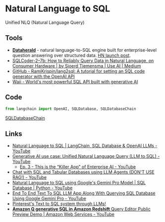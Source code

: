 # Natural Language to SQL

Unified NLQ (Natural Language Query)

## Tools

- [**Dataherald**](https://github.com/Dataherald/dataherald) - natural language-to-SQL engine built for enterprise-level question answering over structured data. [HN launch post](https://news.ycombinator.com/item?id=37240363).
- [SQLCoder-2–7b: How to Reliably Query Data in Natural Language, on Consumer Hardware | by Sjoerd Tiemensma | Use AI | Medium](https://medium.com/use-ai/sqlcoder-2-7b-how-to-reliably-query-data-in-natural-language-on-consumer-hardware-cb352a3cf3ab)
- [GitHub - RamiKrispin/lang2sql: A tutorial for setting an SQL code generator with the OpenAI API](https://github.com/RamiKrispin/lang2sql)
- [Waii - World's most powerful SQL API built with generative AI](https://www.waii.ai/)

## Code

```python
from langchain import OpenAI, SQLDatabase, SQLDatabaseChain
```

[SQLDatabaseChain](https://h3manth.com/notes/SQLDatabaseChain/)

## Links

- [Natural Language to SQL | LangChain, SQL Database & OpenAI LLMs - YouTube](https://www.youtube.com/watch?v=w-eTS8YlbZ4)
- [Generative AI use case: Unified Natural Language Query (LLM to SQL) - YouTube](https://www.youtube.com/playlist?list=PL-pTHQz4RcBbJbifxCcJp6pJocNj1Dmfp)
	- [Ep. 3 - This is the “Killer App” of Enterprise AI - YouTube](https://www.youtube.com/watch?v=zuLxXDdEVEE)
- [Chat with SQL and Tabular Databases using LLM Agents (DON'T USE RAG!) - YouTube](https://www.youtube.com/watch?v=ZtltjSjFPDg)
- [Natural Language to SQL using Google's Gemini Pro Model | SQL Database | Python - YouTube](https://www.youtube.com/watch?v=NUbYDCqojew)
- [End To End Text To SQL LLM App Along With Querying SQL Database Using Google Gemini Pro - YouTube](https://www.youtube.com/watch?v=wFdFLWc-W4k)
- [Pinterest's Text to SQL system through LLMs!](https://mlops.substack.com/p/pinterests-text-to-sql-system-through)
- [**Amazon Q generative SQL in Amazon Redshift** Query Editor Public Preview Demo | Amazon Web Services - YouTube](https://www.youtube.com/watch?v=4N9IplToB-w)
